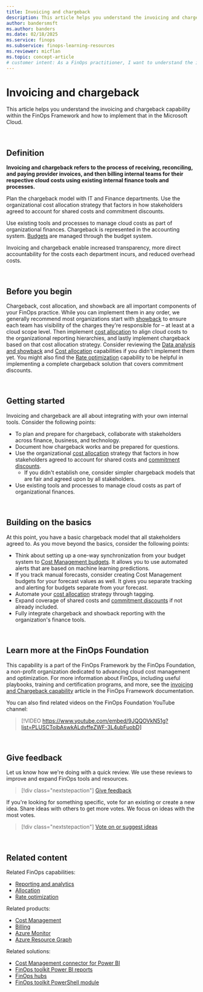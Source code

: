 ```yaml
---
title: Invoicing and chargeback
description: This article helps you understand the invoicing and chargeback capability in the FinOps Framework and how to implement that in the Microsoft Cloud.
author: bandersmsft
ms.author: banders
ms.date: 02/18/2025
ms.service: finops
ms.subservice: finops-learning-resources
ms.reviewer: micflan
ms.topic: concept-article
# customer intent: As a FinOps practitioner, I want to understand the invoicing and chargeback capability so that I can implement it in the Microsoft Cloud.
---
```


<!-- markdownlint-disable-next-line MD025 -->
# Invoicing and chargeback

This article helps you understand the invoicing and chargeback capability within the FinOps Framework and how to implement that in the Microsoft Cloud.

<br>

## Definition

**Invoicing and chargeback refers to the process of receiving, reconciling, and paying provider invoices, and then billing internal teams for their respective cloud costs using existing internal finance tools and processes.**

Plan the chargeback model with IT and Finance departments. Use the organizational cost allocation strategy that factors in how stakeholders agreed to account for shared costs and commitment discounts.

Use existing tools and processes to manage cloud costs as part of organizational finances. Chargeback is represented in the accounting system. [Budgets](../quantify/budgeting.md) are managed through the budget system.

Invoicing and chargeback enable increased transparency, more direct accountability for the costs each department incurs, and reduced overhead costs.

<br>

## Before you begin

Chargeback, cost allocation, and showback are all important components of your FinOps practice. While you can implement them in any order, we generally recommend most organizations start with [showback](../understand/reporting.md) to ensure each team has visibility of the charges they're responsible for – at least at a cloud scope level. Then implement [cost allocation](../understand/allocation.md) to align cloud costs to the organizational reporting hierarchies, and lastly implement chargeback based on that cost allocation strategy. Consider reviewing the [Data analysis and showback](../understand/reporting.md) and [Cost allocation](../understand/allocation.md) capabilities if you didn't implement them yet. You might also find the [Rate optimization](../optimize/rates.md) capability to be helpful in implementing a complete chargeback solution that covers commitment discounts.

<br>

## Getting started

Invoicing and chargeback are all about integrating with your own internal tools. Consider the following points:

- To plan and prepare for chargeback, collaborate with stakeholders across finance, business, and technology.
- Document how chargeback works and be prepared for questions.
- Use the organizational [cost allocation](../understand/allocation.md) strategy that factors in how stakeholders agreed to account for shared costs and [commitment discounts](../optimize/rates.md).
  - If you didn't establish one, consider simpler chargeback models that are fair and agreed upon by all stakeholders.
- Use existing tools and processes to manage cloud costs as part of organizational finances.

<br>

## Building on the basics

At this point, you have a basic chargeback model that all stakeholders agreed to. As you move beyond the basics, consider the following points:

- Think about setting up a one-way synchronization from your budget system to [Cost Management budgets](/azure/cost-management-billing/automate/automate-budget-creation). It  allows you to use automated alerts that are based on machine learning predictions.
- If you track manual forecasts, consider creating Cost Management budgets for your forecast values as well. It gives you separate tracking and alerting for budgets separate from your forecast.
- Automate your [cost allocation](../understand/allocation.md) strategy through tagging.
- Expand coverage of shared costs and [commitment discounts](../optimize/rates.md) if not already included.
- Fully integrate chargeback and showback reporting with the organization's finance tools.

<br>

## Learn more at the FinOps Foundation

This capability is a part of the FinOps Framework by the FinOps Foundation, a non-profit organization dedicated to advancing cloud cost management and optimization. For more information about FinOps, including useful playbooks, training and certification programs, and more, see the [invoicing and Chargeback capability](https://www.finops.org/framework/capabilities/invoicing-chargeback/) article in the FinOps Framework documentation.

You can also find related videos on the FinOps Foundation YouTube channel:

> [!VIDEO https://www.youtube.com/embed/9JQQOVkN51g?list=PLUSCToibAswkALdvffeZWF-3L4ubFuobD]

<br>

## Give feedback

Let us know how we're doing with a quick review. We use these reviews to improve and expand FinOps tools and resources.

> [!div class="nextstepaction"]
> [Give feedback](https://portal.azure.com/#view/HubsExtension/InProductFeedbackBlade/extensionName/FinOpsToolkit/cesQuestion/How%20easy%20or%20hard%20is%20it%20to%20use%20FinOps%20toolkit%20tools%20and%20resources%3F/cvaQuestion/How%20valuable%20is%20the%20FinOps%20toolkit%3F/surveyId/FTK0.8/bladeName/Guide.Framework/featureName/Capabilities.Manage.Invoicing)

If you're looking for something specific, vote for an existing or create a new idea. Share ideas with others to get more votes. We focus on ideas with the most votes.

> [!div class="nextstepaction"]
> [Vote on or suggest ideas](https://github.com/microsoft/finops-toolkit/issues?q=is%3Aissue+is%3Aopen+sort%3Areactions-%252B1-desc)

<br>

## Related content

Related FinOps capabilities:

- [Reporting and analytics](../understand/reporting.md)
- [Allocation](../understand/allocation.md)
- [Rate optimization](../optimize/rates.md)

Related products:

- [Cost Management](/azure/cost-management-billing/costs/)
- [Billing](/azure/cost-management-billing/manage/)
- [Azure Monitor](/azure/azure-monitor/)
- [Azure Resource Graph](/azure/governance/resource-graph/)

Related solutions:

- [Cost Management connector for Power BI](/power-bi/connect-data/desktop-connect-azure-cost-management)
- [FinOps toolkit Power BI reports](../../toolkit/power-bi/reports.md)
- [FinOps hubs](../../toolkit/hubs/finops-hubs-overview.md)
- [FinOps toolkit PowerShell module](../../toolkit/powershell/powershell-commands.md)

<br>
